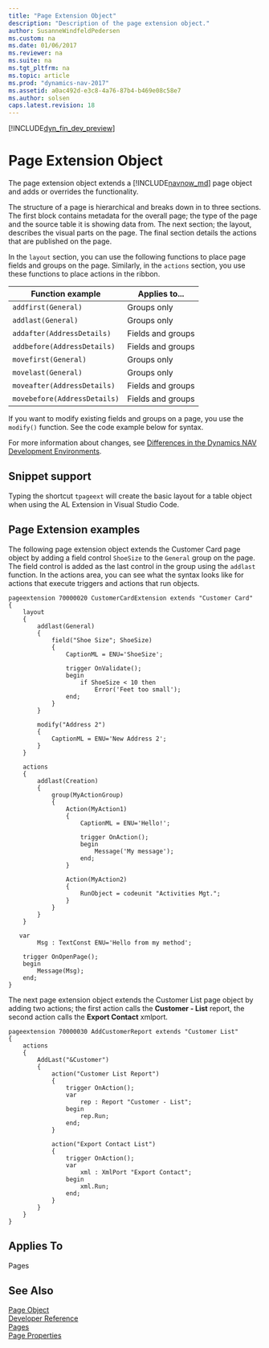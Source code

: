 ```yaml
---
title: "Page Extension Object"
description: "Description of the page extension object."
author: SusanneWindfeldPedersen
ms.custom: na
ms.date: 01/06/2017
ms.reviewer: na
ms.suite: na
ms.tgt_pltfrm: na
ms.topic: article
ms.prod: "dynamics-nav-2017"
ms.assetid: a0ac492d-e3c8-4a76-87b4-b469e08c58e7
ms.author: solsen
caps.latest.revision: 18
---
```

[!INCLUDE[dyn_fin_dev_preview](../dynamics-nav/includes/newdev_dev_preview.md)]

# Page Extension Object
The page extension object extends a [!INCLUDE[navnow_md](includes/navnow_md.md)] page object and adds or overrides the functionality. 

The structure of a page is hierarchical and breaks down in to three sections. The first block contains metadata for the overall page; the type of the page and the source table it is showing data from. The next section; the layout, describes the visual parts on the page. The final section details the actions that are published on the page.

In the ```layout``` section, you can use the following functions to place page fields and groups on the page. Similarly, in the ```actions``` section, you use these functions to place actions in the ribbon.   

|Function example|Applies to...|
|--------|-------------|
|```addfirst(General)```|Groups only|
|```addlast(General)```|Groups only|
|```addafter(AddressDetails)```|Fields and groups|
|```addbefore(AddressDetails)```|Fields and groups|
|```movefirst(General)```|Groups only|
|```movelast(General)```|Groups only|
|```moveafter(AddressDetails)```|Fields and groups|
|```movebefore(AddressDetails)```|Fields and groups|

If you want to modify existing fields and groups on a page, you use the ```modify()``` function. See the code example below for syntax. 

For more information about changes, see [Differences in the Dynamics NAV Development Environments](newdev-differences.md).

## Snippet support
Typing the shortcut ```tpageext``` will create the basic layout for a table object when using the AL Extension in Visual Studio Code.

## Page Extension examples
The following page extension object extends the Customer Card page object by adding a field control ```ShoeSize``` to the ```General``` group on the page. The field control is added as the last control in the group using the ```addlast``` function. In the actions area, you can see what the syntax looks like for actions that execute triggers and actions that run objects. 

```
pageextension 70000020 CustomerCardExtension extends "Customer Card"
{
    layout
    {
        addlast(General)
        {
            field("Shoe Size"; ShoeSize)
            {
                CaptionML = ENU='ShoeSize';

                trigger OnValidate();
                begin
                    if ShoeSize < 10 then
                        Error('Feet too small');
                end;
            }
        }

        modify("Address 2")
        {
            CaptionML = ENU='New Address 2';
        }
    }

    actions
    {
        addlast(Creation)
        {
            group(MyActionGroup)
            {
                Action(MyAction1)
                {
                    CaptionML = ENU='Hello!';

                    trigger OnAction();
                    begin
                        Message('My message');
                    end;
                }

                Action(MyAction2)
                {
                    RunObject = codeunit "Activities Mgt.";
                }
            }
        }
    }

   var
        Msg : TextConst ENU='Hello from my method';

    trigger OnOpenPage();
    begin
        Message(Msg);
    end;
} 
``` 

The next page extension object extends the Customer List page object by adding two actions; the first action calls the **Customer - List** report, the second action calls the **Export Contact** xmlport. 

```
pageextension 70000030 AddCustomerReport extends "Customer List"
{
    actions
    {
        AddLast("&Customer")
        {
            action("Customer List Report")
            {
                trigger OnAction();
                var
                    rep : Report "Customer - List";
                begin
                    rep.Run;
                end;
            }
            
            action("Export Contact List")
            {
                trigger OnAction();
                var
                    xml : XmlPort "Export Contact";
                begin
                    xml.Run;
                end;
            }
        }
    }
}
```

## Applies To  
Pages  
  
## See Also  
[Page Object](newdev-page-object.md)  
[Developer Reference](newdev-reference-overview.md)  
[Pages](Pages.md)   
[Page Properties](page-properties.md)
